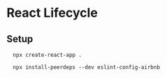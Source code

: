 # React Lifecycle



## Setup
```
  npx create-react-app .
  
  npx install-peerdeps --dev eslint-config-airbnb
```